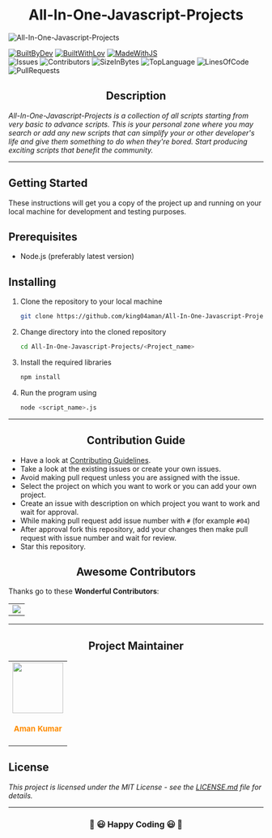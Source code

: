 <h1 align="center"> All-In-One-Javascript-Projects </h1>

<!-- banner -->
![All-In-One-Javascript-Projects](https://socialify.git.ci/king04aman/All-In-One-Javascript-Projects/image?description=1&font=Jost&language=1&logo=https%3A%2F%2Fimages.weserv.nl%2F%3Furl%3Dhttps%3A%2F%2Favatars.githubusercontent.com%2Fu%2F62813940%3Fv%3D4%26h%3D250%26w%3D250%26fit%3Dcover%26mask%3Dcircle%26maxage%3D7d&name=1&owner=1&pattern=Floating%20Cogs&theme=Dark)

<!-- project badges -->
[![BuiltByDev](https://forthebadge.com/images/badges/built-by-developers.svg)](https://github.com/king04aman)
[![BuiltWithLov](https://forthebadge.com/images/badges/built-with-love.svg)](https://github.com/king04aman)
[![MadeWithJS](https://forthebadge.com/images/badges/made-with-javascript.svg)](https://github.com/king04aman)
<br/>
![Issues](https://img.shields.io/github/issues/king04aman/All-In-One-Javascript-Projects.svg)
![Contributors](https://img.shields.io/github/contributors/king04aman/All-In-One-Javascript-Projects.svg)
![SizeInBytes](https://img.shields.io/github/repo-size/king04aman/All-In-One-Javascript-Projects.svg)
![TopLanguage](https://img.shields.io/github/languages/top/king04aman/All-In-One-Javascript-Projects.svg)
![LinesOfCode](https://img.shields.io/tokei/lines/github/king04aman/All-In-One-Javascript-Projects?color=red&label=Lines%20of%20Code)
![PullRequests](https://img.shields.io/github/issues-pr/king04aman/All-In-One-Javascript-Projects.svg)


<h2 align="center"> Description </h2>

_All-In-One-Javascript-Projects is a collection of all scripts starting from very basic to advance scripts. This is your personal zone where you may search or add any new scripts that can simplify your or other developer's life and give them something to do when they're bored. Start producing exciting scripts that benefit the community._

<hr>

## Getting Started
These instructions will get you a copy of the project up and running on your local machine for development and testing purposes.

## Prerequisites
- Node.js (preferably latest version)

## Installing
1. Clone the repository to your local machine
    ```bash
    git clone https://github.com/king04aman/All-In-One-Javascript-Projects.git
    ```
2. Change directory into the cloned repository
    ```bash
    cd All-In-One-Javascript-Projects/<Project_name>
    ``` 
3. Install the required libraries
    ```bash
    npm install
    ```
4. Run the program using
    ```bash
    node <script_name>.js
    ```


<hr>

<h2 align='center'> Contribution Guide</h2>

- Have a look at [Contributing Guidelines](CONTRIBUTING.md).
- Take a look at the existing issues or create your own issues.
- Avoid making pull request unless you are assigned with the issue.
- Select the project on which you want to work or you can add your own project.
- Create an issue with description on which project you want to work and wait for approval.
- While making pull request add issue number with `#` (for example `#04`)
- After approval fork this repository, add your changes then make pull request with issue number and wait for review.
- Star this repository.


<h2 align=center> Awesome Contributors </h2>

Thanks go to these **Wonderful Contributors**:


<table>
	<tr>
		<td>
			<a href="https://github.com/king04aman/All-In-One-Javascript-Projects/graphs/contributors">
            <img src="https://contrib.rocks/image?repo=king04aman/All-In-One-Javascript-Projects" />
            </a>
		</td>
	</tr>
</table>

<hr>

<h2 align='center'>Project Maintainer </h2>

<table>
	<tr>
        <td align="center">
            <a href="https://github.com/king04aman">
                        <img src="https://images.weserv.nl/?url=https://avatars.githubusercontent.com/u/62813940?v=4&h=250&w=250&fit=cover&mask=circle&maxage=7d" width=100px height=100px />
            </a></br> 
            <h4 style="color:#ff8c00;font-weight: bolder; font-size: 15px">Aman Kumar</h4>
        </td>
    </tr>
</table>

## License
*This project is licensed under the MIT License - see the [LICENSE.md](LICENSE) file for details.*

<hr>
<h3 align='center'>🎉 😃 Happy Coding 😃 🎉 </h3>

